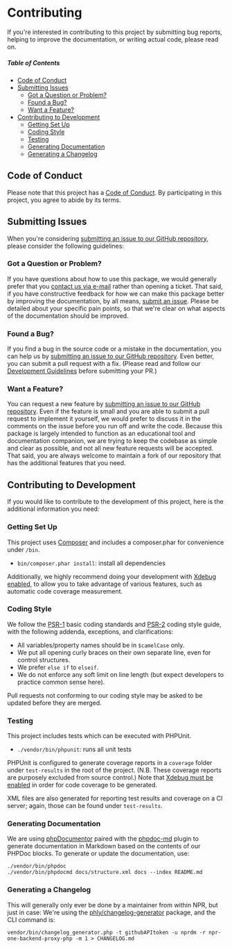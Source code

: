 # Contributing

If you're interested in contributing to this project by submitting bug reports, helping to improve the documentation, or writing actual code, please read on.

##### Table of Contents

- [Code of Conduct](#code-of-conduct)
- [Submitting Issues](#submitting-issues)
  - [Got a Question or Problem?](#got-a-question-or-problem)
  - [Found a Bug?](#found-a-bug)
  - [Want a Feature?](#want-a-feature)
- [Contributing to Development](#contributing-to-development)
  - [Getting Set Up](#getting-set-up)
  - [Coding Style](#coding-style)
  - [Testing](#testing)
  - [Generating Documentation](#generating-documentation)
  - [Generating a Changelog](#generating-a-changelog)


## Code of Conduct

Please note that this project has a [Code of Conduct](CODE_OF_CONDUCT.md). By participating in this project, you agree to abide by its terms.


## Submitting Issues

When you're considering [submitting an issue to our GitHub repository](https://github.com/nprdm/npr-one-backend-proxy-php/issues/new), please consider the following guidelines:

### Got a Question or Problem?

If you have questions about how to use this package, we would generally prefer that you [contact us via e-mail](mailto:NPROneEnterprise@npr.org) rather than opening a ticket. That said, if you have constructive feedback for how we can make this package better by improving the documentation, by all means, [submit an issue](https://github.com/nprdm/npr-one-backend-proxy-php/issues/new). Please be detailed about your specific pain points, so that we're clear on what aspects of the documentation should be improved.

### Found a Bug?

If you find a bug in the source code or a mistake in the documentation, you can help us by [submitting an issue to our GitHub repository](https://github.com/nprdm/npr-one-backend-proxy-php/issues/new). Even better, you can submit a pull request with a fix. (Please read and follow our [Development Guidelines](#contributing-to-development) before submitting your PR.)

### Want a Feature?

You can request a new feature by [submitting an issue to our GitHub repository](https://github.com/nprdm/npr-one-backend-proxy-php/issues/new). Even if the feature is small and you are able to submit a pull request to implement it yourself, we would prefer to discuss it in the comments on the issue before you run off and write the code. Because this package is largely intended to function as an educational tool and documentation companion, we are trying to keep the codebase as simple and clear as possible, and not all new feature requests will be accepted. That said, you are always welcome to maintain a fork of our repository that has the additional features that you need.


## Contributing to Development

If you would like to contribute to the development of this project, here is the additional information you need:

### Getting Set Up

This project uses [Composer](https://getcomposer.org/) and includes a composer.phar for convenience under `/bin`.

- `bin/composer.phar install`: install all dependencies

Additionally, we highly recommend doing your development with [Xdebug enabled](https://xdebug.org/docs/install), to allow you to take advantage of various features, such as automatic code coverage measurement.

### Coding Style

We follow the [PSR-1](http://www.php-fig.org/psr/psr-1/) basic coding standards and [PSR-2](http://www.php-fig.org/psr/psr-2/) coding style guide, with the following addenda, exceptions, and clarifications:

* All variables/property names should be in `$camelCase` only.
* We put all opening curly braces on their own separate line, even for control structures.
* We prefer `else if` to `elseif`.
* We do not enforce any soft limit on line length (but expect developers to practice common sense here).

Pull requests not conforming to our coding style may be asked to be updated before they are merged.

### Testing

This project includes tests which can be executed with PHPUnit.

- `./vendor/bin/phpunit`: runs all unit tests

PHPUnit is configured to generate coverage reports in a `coverage` folder under `test-results` in the root of the project. (N.B. These coverage reports are purposely excluded from source control.) Note that [Xdebug must be enabled](https://xdebug.org/docs/install) in order for code coverage to be generated.

XML files are also generated for reporting test results and coverage on a CI server; again, those can be found under `test-results`.

### Generating Documentation

We are using [phpDocumentor](http://www.phpdoc.org) paired with the [phpdoc-md](https://github.com/evert/phpdoc-md) plugin to generate documentation in Markdown based on the contents of our PHPDoc blocks. To generate or update the documentation, use:

```
./vendor/bin/phpdoc
./vendor/bin/phpdocmd docs/structure.xml docs --index README.md
```

### Generating a Changelog

This will generally only ever be done by a maintainer from within NPR, but just in case: We're using the [phly/changelog-generator](https://github.com/weierophinney/changelog_generator) package, and the CLI command is:

```
vendor/bin/changelog_generator.php -t githubAPItoken -u nprdm -r npr-one-backend-proxy-php -m 1 > CHANGELOG.md
```
